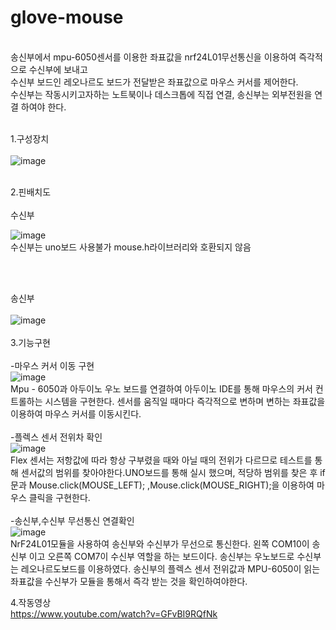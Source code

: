 # glove-mouse
<br/>
송신부에서 mpu-6050센서를 이용한 좌표값을 nrf24L01무선통신을 이용하여 즉각적으로 수신부에 보내고 <br/>
수신부 보드인 레오나르도 보드가 전달받은 좌표값으로 마우스 커서를 제어한다. <br/>
수신부는 작동시키고자하는 노트북이나 데스크톱에 직접 연결, 송신부는 외부전원을 연결 하여야 한다. 
<br/><br/>

1.구성장치
<br/><br/>
![image](https://user-images.githubusercontent.com/53510936/88827078-73a33780-d204-11ea-9231-0d3ecbfb5fcb.png)     
         
<br/>
2.핀배치도
<br/><br/>
수신부

![image](https://user-images.githubusercontent.com/53510936/88827408-e3b1bd80-d204-11ea-83df-f076aeed9d84.png)
<br/>
수신부는 uno보드 사용불가 mouse.h라이브러리와 호환되지 않음


<br/><br/>

송신부
<br/><br/>
![image](https://user-images.githubusercontent.com/53510936/88827299-c0870e00-d204-11ea-959c-337393212a3a.png)
<br/><br/>
3.기능구현
<br/><br/>
-마우스 커서 이동 구현
<br/>
![image](https://user-images.githubusercontent.com/53510936/88833725-adc50700-d20d-11ea-8205-4bbd98d4ebcc.png)
<br/>
Mpu - 6050과 아두이노 우노 보드를 연결하여 아두이노 IDE를 통해
마우스의 커서 컨트롤하는 시스템을 구현한다. 센서를 움직일 때마다 즉각적으로 변하며 변하는 좌표값을 이용하여 마우스 커서를 이동시킨다.
<br/><br/>
-플렉스 센서 전위차 확인
<br/>
![image](https://user-images.githubusercontent.com/53510936/88833380-25defd00-d20d-11ea-9cd7-471884fb0990.png)
<br/>
Flex 센서는 저항값에 따라 항상 구부렸을 때와 아닐 때의 전위가 다르므로 
테스트를 통해 센서값의 범위를 찾아야한다.UNO보드를 통해 실시 했으며, 적당하 범위를 찾은 후 if문과 Mouse.click(MOUSE_LEFT); ,Mouse.click(MOUSE_RIGHT);을 이용하여 마우스 클릭을 구현한다.
<br/><br/>
-송신부,수신부 무선통신 연결확인
<br/>
![image](https://user-images.githubusercontent.com/53510936/88833426-342d1900-d20d-11ea-963a-714591d5fdcf.png)
<br/>
NrF24L01모듈을 사용하여 송신부와 수신부가 무선으로 통신한다. 왼쪽 COM10이 송신부 이고 오른쪽 COM7이 수신부 역할을 하는 보드이다. 송신부는 우노보드로 수신부는 레오나르도보드를 이용하였다. 송신부의 플렉스 센서 전위값과 MPU-6050이 읽는 좌표값을 수신부가 모듈을 통해서 즉각 받는 것을 확인하여야한다.
<br/>



4.작동영상
<br/>
https://www.youtube.com/watch?v=GFvBI9RQfNk

